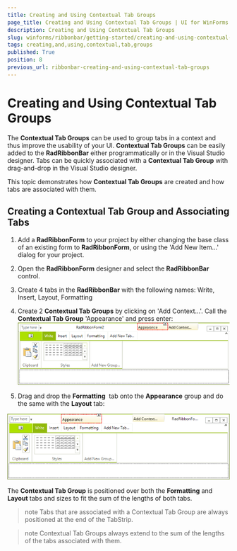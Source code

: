 ```yaml
---
title: Creating and Using Contextual Tab Groups
page_title: Creating and Using Contextual Tab Groups | UI for WinForms Documentation
description: Creating and Using Contextual Tab Groups
slug: winforms/ribbonbar/getting-started/creating-and-using-contextual-tab-groups
tags: creating,and,using,contextual,tab,groups
published: True
position: 8
previous_url: ribbonbar-creating-and-using-contextual-tab-groups
---
```


# Creating and Using Contextual Tab Groups

The __Contextual Tab Groups__ can be used to group tabs in a context and thus improve the usability of your UI. __Contextual Tab Groups__ can be easily added to the __RadRibbonBar__ either programmatically or in the Visual Studio designer. Tabs can be quickly associated with a __Contextual Tab Group__ with drag-and-drop in the Visual Studio designer.

This topic demonstrates how __Contextual Tab Groups__ are created and how tabs are associated with them.

## Creating a Contextual Tab Group and Associating Tabs

1. Add a __RadRibbonForm__ to your project by either changing the base class of an existing form to __RadRibbonForm__, or using the 'Add New Item...' dialog for your project.

2. Open the __RadRibbonForm__ designer and select the __RadRibbonBar__ control.

3. Create 4 tabs in the __RadRibbonBar__ with the following names: Write, Insert, Layout, Formatting

4. Create 2 __Contextual Tab Groups__ by clicking on 'Add Context...'. Call the __Contextual Tab Group__ 'Appearance' and press enter:![ribbonbar-creating-and-using-contextual-tab-groups 001](images/ribbonbar-creating-and-using-contextual-tab-groups001.png)

5. Drag and drop the __Formatting__  tab onto the __Appearance__ group and do the same with the __Layout__ tab:

![ribbonbar-creating-and-using-contextual-tab-groups 002](images/ribbonbar-creating-and-using-contextual-tab-groups002.png)

The __Contextual Tab Group__ is positioned over both the __Formatting__ and __Layout__ tabs and sizes to fit the sum of the lengths of both tabs.

>note Tabs that are associated with a Contextual Tab Group are always positioned at the end of the TabStrip.
>

>note Contextual Tab Groups always extend to the sum of the lengths of the tabs associated with them.
>